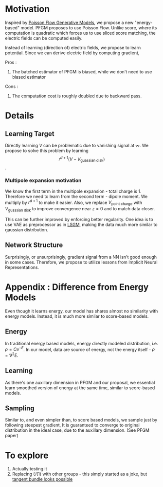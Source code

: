 # Motivation

Inspired by [Poisson Flow Generative Models](https://arxiv.org/abs/2209.11178), we propose a new "energy-based" model. PFGM proposes to use Poisson Flow. Unlike score, where its computation is quadratic which forces us to use sliced score matching, the electric fields can be computed easily. 

Instead of learning (direction of) electric fields, we propose to learn potential. Since we can derive electric field by computing gradient, 

Pros : 
1. The batched estimator of PFGM is biased, while we don't need to use biased estimator

Cons :
1. The computation cost is roughly doubled due to backward pass.

# Details
## Learning Target
Directly learning $V$ can be problematic due to vanishing signal at $\infty$. We propose to solve this problem by learning $$r^{d+1}(V-V_\text{guassian disk})$$. 

### Multipole expansion motivation
We know the first term in the multipole expansion - total charge is $1$. Therefore we need to learn from the second term - dipole moment. We multiply by $r^{d+1}$ to make it easier. Also, we replace $V_\text{point charge}$ with $V_\text{guassian disk}$ to improve convergence near $z=0$ and to match data closer.

This can be further improved by enforcing better regularity. One idea is to use VAE as preprocessor as in [LSGM](https://arxiv.org/abs/2106.05931), making the data much more similar to gaussian distribution. 

## Network Structure
Surprisingly, or unsurprisingly, gradient signal from a NN isn't good enough in some cases. Therefore, we propose to utilize lessons from Implicit Neural Representations. 

# Appendix : Difference from Energy Models

Even though it learns energy, our model has shares almost no similarity with energy models. Instead, it is much more simliar to score-based models. 

## Energy
In traditional energy based models, energy directly modeled distribution, i.e. $\rho = Ce^{-E}$. In our model, data are source of energy, not the energy itself - $\rho = \nabla^2 E$. 

## Learning
As there's one auxillary dimension in PFGM and our proposal, we essential learn smoothed version of energy at the same time, similar to score-based models.

## Sampling 
Similar to, and even simpler than, to score based models, we sample just by following steepest gradient, It is guaranteed to converge to original distribution in the ideal case, due to the auxillary dimension. (See PFGM paper)

# To explore
1. Actually testing it
2. Replacing $U(1)$ with other groups - this simply started as a joke, but [tangent bundle looks possible](https://arxiv.org/abs/2112.07068)

